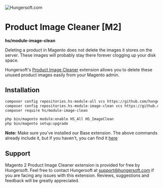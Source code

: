 ![Hungersoft.com](https://www.hungersoft.com/skin/front/custom/images/logo.png)

# Product Image Cleaner [M2]
**hs/module-image-clean**

Deleting a product in Magento does not delete the images it stores on the server. These images will probably stay there forever clogging up your disk space.

Hungersoft's [Product Image Cleaner](https://www.hungersoft.com/p/magento2-product-image-cleaner) extension allows you to delete these unused product images easily from your Magento admin.

## Installation

```sh
composer config repositories.hs-module-all vcs https://github.com/hungersoft/module-all.git
composer config repositories.hs-module-image-clean vcs https://github.com/hungersoft/module-image-clean.git
composer require hs/module-image-clean

php bin/magento module:enable HS_All HS_ImageClean
php bin/magento setup:upgrade
```

**Note:** Make sure you've installed our Base extension. The above commands already include it, but if you haven't, you can find it [here](https://github.com/hungersoft/module-all)

## Support

Magento 2 Product Image Cleaner extension is provided for free by Hungersoft. Feel free to contact Hungersoft at support@hungersoft.com if you are facing any issues with this extension. Reviews, suggestions and feedback will be greatly appreciated.
